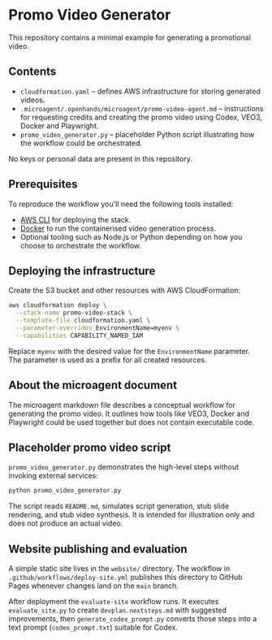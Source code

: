 # Promo Video Generator

This repository contains a minimal example for generating a promotional video.

## Contents

- `cloudformation.yaml` – defines AWS infrastructure for storing generated videos.
- `.microagent/.openhands/microagent/promo-video-agent.md` – instructions for requesting credits and creating the promo video using Codex, VEO3, Docker and Playwright.
- `promo_video_generator.py` – placeholder Python script illustrating how the workflow could be orchestrated.

No keys or personal data are present in this repository.

## Prerequisites

To reproduce the workflow you'll need the following tools installed:

- [AWS CLI](https://docs.aws.amazon.com/cli/latest/userguide/cli-configure-quickstart.html) for deploying the stack.
- [Docker](https://docs.docker.com/get-docker/) to run the containerised video generation process.
- Optional tooling such as Node.js or Python depending on how you choose to orchestrate the workflow.

## Deploying the infrastructure

Create the S3 bucket and other resources with AWS CloudFormation:

```bash
aws cloudformation deploy \
  --stack-name promo-video-stack \
  --template-file cloudformation.yaml \
  --parameter-overrides EnvironmentName=myenv \
  --capabilities CAPABILITY_NAMED_IAM
```

Replace `myenv` with the desired value for the `EnvironmentName` parameter. The parameter is used as a prefix for all created resources.

## About the microagent document

The microagent markdown file describes a conceptual workflow for generating the promo video. It outlines how tools like VEO3, Docker and Playwright could be used together but does not contain executable code.

## Placeholder promo video script

`promo_video_generator.py` demonstrates the high-level steps without invoking external services:

```bash
python promo_video_generator.py
```

The script reads `README.md`, simulates script generation, stub slide rendering, and stub video synthesis. It is intended for illustration only and does not produce an actual video.

## Website publishing and evaluation

A simple static site lives in the `website/` directory. The workflow in
`.github/workflows/deploy-site.yml` publishes this directory to GitHub
Pages whenever changes land on the `main` branch.

After deployment the `evaluate-site` workflow runs. It executes
`evaluate_site.py` to create `devplan.nextsteps.md` with suggested
improvements, then `generate_codex_prompt.py` converts those steps into a
text prompt (`codex_prompt.txt`) suitable for Codex.

